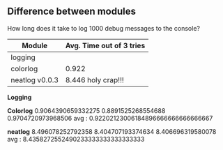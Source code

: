 ## Difference between modules
How long does it take to log 1000 debug messages to the console?

| Module           | Avg. Time out of 3 tries |
|------------------|--------------------------|
| logging          |                          |
| colorlog         | 0.922
| neatlog v0.0.3   | 8.446   holy crap!!!

**Logging**


**Colorlog**
0.9064390659332275
0.8891525268554688
0.9704720973968506
avg : 0.92202123006184896666666666666667

**neatlog**
8.496078252792358
8.404707193374634
8.406696319580078
avg : 8.4358272552490233333333333333333